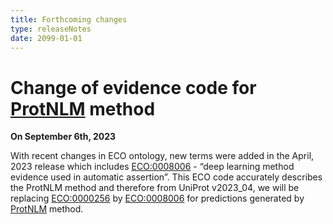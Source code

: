 ```yaml
---
title: Forthcoming changes
type: releaseNotes
date: 2099-01-01
---
```


# Change of evidence code for [ProtNLM](https://www.uniprot.org/help/ProtNLM) method

**On September 6th, 2023**

With recent changes in ECO ontology, new terms were added in the April, 2023 release which includes [ECO:0008006](https://ontobee.org/ontology/ECO?iri=http://purl.obolibrary.org/obo/ECO_0008006) - “deep learning method evidence used in automatic assertion”. This ECO code accurately describes the ProtNLM method and therefore from UniProt v2023_04, we will be replacing [ECO:0000256](http://purl.obolibrary.org/obo/ECO_0000256) by [ECO:0008006](https://ontobee.org/ontology/ECO?iri=http://purl.obolibrary.org/obo/ECO_0008006) for predictions generated by [ProtNLM](https://www.uniprot.org/help/ProtNLM) method.
